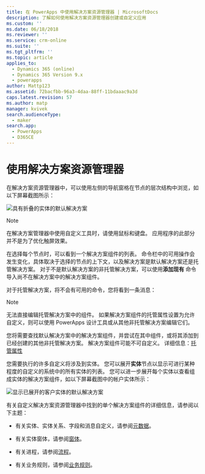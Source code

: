 ```yaml
---
title: 在 PowerApps 中使用解决方案资源管理器 | MicrosoftDocs
description: 了解如何使用解决方案资源管理器创建或自定义应用
ms.custom: ''
ms.date: 06/18/2018
ms.reviewer: ''
ms.service: crm-online
ms.suite: ''
ms.tgt_pltfrm: ''
ms.topic: article
applies_to:
  - Dynamics 365 (online)
  - Dynamics 365 Version 9.x
  - powerapps
author: Mattp123
ms.assetid: 72bacfbb-96a3-4daa-88ff-11bdaaac9a3d
caps.latest.revision: 57
ms.author: matp
manager: kvivek
search.audienceType:
  - maker
search.app:
  - PowerApps
  - D365CE
---
```

# <a name="use-the-solution-explorer"></a>使用解决方案资源管理器

 在解决方案资源管理器中，可以使用左侧的导航窗格在节点的层次结构中浏览，如以下屏幕截图所示：  
  
 ![具有折叠的实体的默认解决方案](media/crm-itpro-cust-defaultsolutionentitiescollapsed.PNG "具有折叠的实体的默认解决方案")  
  
> [!NOTE]
>  在解决方案管理器中使用自定义工具时，请使用鼠标和键盘。 应用程序的此部分并不是为了优化触屏效果。  
  
 在选择每个节点时，可以看到一个解决方案组件的列表。 命令栏中的可用操作会发生变化，具体取决于选择的节点的上下文，以及解决方案是默认解决方案还是托管解决方案。 对于不是默认解决方案的非托管解决方案，可以使用**添加现有** 命令导入尚不在解决方案中的解决方案组件。  
  
对于托管解决方案，将不会有可用的命令，您将看到一条消息：  

> [!NOTE]
> 无法直接编辑托管解决方案中的组件。 如果解决方案组件的托管属性设置为允许自定义，则可以使用 PowerApps 设计工具或从其他非托管解决方案编辑它们。    
  
 您将需要查找默认解决方案中的解决方案组件，并尝试在其中组件，或将其添加到已经创建的其他非托管解决方案。 解决方案组件可能不可自定义。 详细信息：[托管属性](solutions-overview.md#managed-properties)
  
 您需要执行的许多自定义将涉及到实体。 您可以展开**实体**节点以显示可进行某种程度的自定义的系统中的所有实体的列表。 您可以进一步展开每个实体以查看组成实体的解决方案组件，如以下屏幕截图中的帐户实体所示：  
  
 ![显示已展开的客户实体的默认解决方案](media/crm-itpro-cust-defaultsolution.PNG "显示已展开的客户实体的默认解决方案")  
  
 有关自定义解决方案资源管理器中找到的单个解决方案组件的详细信息，请参阅以下主题：  
  
-   有关实体、实体关系、字段和消息自定义，请参阅[元数据](create-edit-metadata.md)。  
  
-   有关实体窗体，请参阅[窗体](../model-driven-apps/create-design-forms.md)。  
  
-   有关进程，请参阅[流程](../model-driven-apps/guide-staff-through-common-tasks-processes.md)。  
  
-   有关业务规则，请参阅[业务规则](../model-driven-apps/create-business-rules-recommendations-apply-logic-form.md)。  
